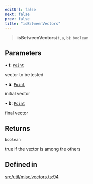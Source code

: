 ```yaml
---
editUrl: false
next: false
prev: false
title: "isBetweenVectors"
---
```


> **isBetweenVectors**(`t`, `a`, `b`): `boolean`

## Parameters

• **t**: [`Point`](/api/classes/point/)

vector to be tested

• **a**: [`Point`](/api/classes/point/)

initial vector

• **b**: [`Point`](/api/classes/point/)

final vector

## Returns

`boolean`

true if the vector is among the others

## Defined in

[src/util/misc/vectors.ts:94](https://github.com/fabricjs/fabric.js/blob/8748628df7e9de00ba77413bfc3ad9e9fe9d4f30/src/util/misc/vectors.ts#L94)
